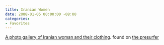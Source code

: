 ```yaml
---
title: Iranian Women
date: 2008-01-05 00:00:00 -08:00
categories:
- Favorites
---
```


<p><a href="http://www2.irna.ir/occasion/turismo-en-iran/descubra-Iran/La-mujer-irani/la_mujer.htm">A photo gallery of Iranian woman and their clothing</a>. found on <a href="http://presurfer.blogspot.com/">the presurfer</a></p>
